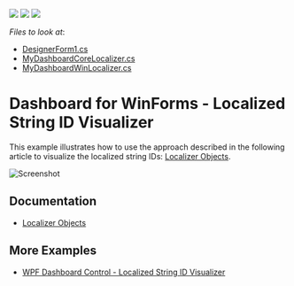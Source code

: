 <!-- default badges list -->
![](https://img.shields.io/endpoint?url=https://codecentral.devexpress.com/api/v1/VersionRange/135169608/18.2.3%2B)
[![](https://img.shields.io/badge/Open_in_DevExpress_Support_Center-FF7200?style=flat-square&logo=DevExpress&logoColor=white)](https://supportcenter.devexpress.com/ticket/details/T830583)
[![](https://img.shields.io/badge/📖_How_to_use_DevExpress_Examples-e9f6fc?style=flat-square)](https://docs.devexpress.com/GeneralInformation/403183)
<!-- default badges end -->
<!-- default file list -->
*Files to look at*:

* [DesignerForm1.cs](./CS/WinForms_Localizer/WinForms_Localizer/DesignerForm1.cs)
* [MyDashboardCoreLocalizer.cs](./CS/WinForms_Localizer/WinForms_Localizer/MyDashboardCoreLocalizer.cs)
* [MyDashboardWinLocalizer.cs](./CS/WinForms_Localizer/WinForms_Localizer/MyDashboardWinLocalizer.cs)
<!-- default file list end -->

# Dashboard for WinForms - Localized String ID Visualizer

This example illustrates how to use the approach described in the following article to visualize the localized string IDs: [Localizer Objects](https://docs.devexpress.com/Dashboard/400834/winforms-dashboard/general-information/localization#localizer-objects).

![Screenshot](https://github.com/DevExpress-Examples/winforms-dashboard-localize-stringid-visualizer/blob/18.1.3%2B/images/localizer.png)


## Documentation

- [Localizer Objects](https://docs.devexpress.com/Dashboard/400834/winforms-dashboard/general-information/localization#localizer-objects)

## More Examples

- [WPF Dashboard Control - Localized String ID Visualizer](https://github.com/DevExpress-Examples/wpf-dashboard-localized-stringid-visualizer)
